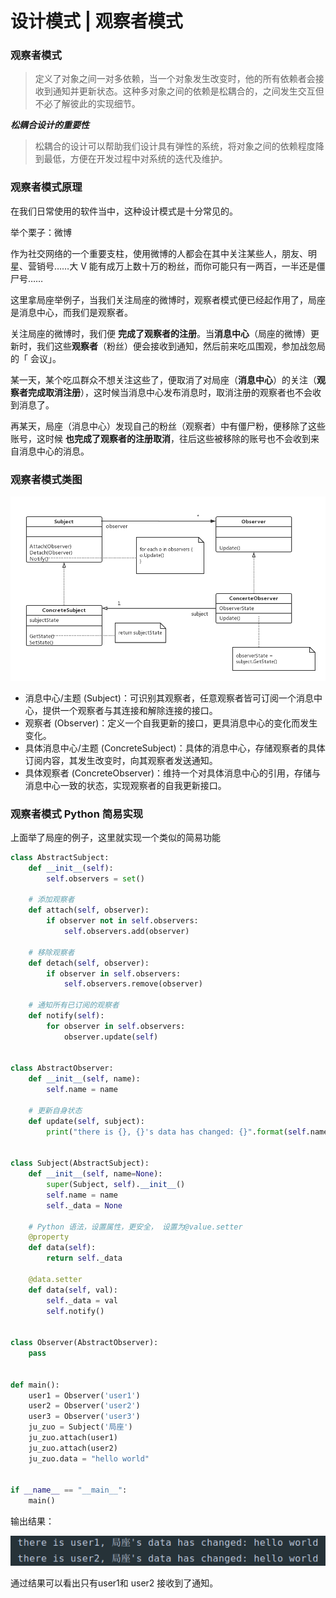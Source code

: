 # 设计模式 | 观察者模式

### 观察者模式

> 定义了对象之间一对多依赖，当一个对象发生改变时，他的所有依赖者会接收到通知并更新状态。这种多对象之间的依赖是松耦合的，之间发生交互但不必了解彼此的实现细节。

***松耦合设计的重要性*** 

> 松耦合的设计可以帮助我们设计具有弹性的系统，将对象之间的依赖程度降到最低，方便在开发过程中对系统的迭代及维护。

### 观察者模式原理

在我们日常使用的软件当中，这种设计模式是十分常见的。

举个栗子：微博

作为社交网络的一个重要支柱，使用微博的人都会在其中关注某些人，朋友、明星、营销号……大 V 能有成万上数十万的粉丝，而你可能只有一两百，一半还是僵尸号……

这里拿局座举例子，当我们关注局座的微博时，观察者模式便已经起作用了，局座是消息中心，而我们是观察者。

关注局座的微博时，我们便 **完成了观察者的注册**。当**消息中心**（局座的微博）更新时，我们这些**观察者**（粉丝）便会接收到通知，然后前来吃瓜围观，参加战忽局的「 会议」。

某一天，某个吃瓜群众不想关注这些了，便取消了对局座（**消息中心**）的关注（**观察者完成取消注册**），这时候当消息中心发布消息时，取消注册的观察者也不会收到消息了。

再某天，局座（消息中心）发现自己的粉丝（观察者）中有僵尸粉，便移除了这些账号，这时候 **也完成了观察者的注册取消**，往后这些被移除的账号也不会收到来自消息中心的消息。

### 观察者模式类图

![](./img/观察者模式.png)

* 消息中心/主题 (Subject)：可识别其观察者，任意观察者皆可订阅一个消息中心，提供一个观察者与其连接和解除连接的接口。
* 观察者 (Observer)：定义一个自我更新的接口，更具消息中心的变化而发生变化。 
* 具体消息中心/主题 (ConcreteSubject)：具体的消息中心，存储观察者的具体订阅内容，其发生改变时，向其观察者发送通知。
* 具体观察者 (ConcreteObserver)：维持一个对具体消息中心的引用，存储与消息中心一致的状态，实现观察者的自我更新接口。

### 观察者模式 Python 简易实现

上面举了局座的例子，这里就实现一个类似的简易功能

```python
class AbstractSubject:
    def __init__(self):
        self.observers = set()

    # 添加观察者
    def attach(self, observer):
        if observer not in self.observers:
            self.observers.add(observer)

    # 移除观察者
    def detach(self, observer):
        if observer in self.observers:
            self.observers.remove(observer)

    # 通知所有已订阅的观察者
    def notify(self):
        for observer in self.observers:
            observer.update(self)


class AbstractObserver:
    def __init__(self, name):
        self.name = name

    # 更新自身状态
    def update(self, subject):
        print("there is {}, {}'s data has changed: {}".format(self.name, subject.name, subject.data))


class Subject(AbstractSubject):
    def __init__(self, name=None):
        super(Subject, self).__init__()
        self.name = name
        self._data = None

    # Python 语法，设置属性，更安全， 设置为@value.setter
    @property
    def data(self):
        return self._data

    @data.setter
    def data(self, val):
        self._data = val
        self.notify()


class Observer(AbstractObserver):
    pass


def main():
    user1 = Observer('user1')
    user2 = Observer('user2')
    user3 = Observer('user3')
    ju_zuo = Subject('局座')
    ju_zuo.attach(user1)
    ju_zuo.attach(user2)
    ju_zuo.data = "hello world"


if __name__ == "__main__":
    main()

```

输出结果：

![](./img/观察者_ans.png)

通过结果可以看出只有user1和 user2 接收到了通知。